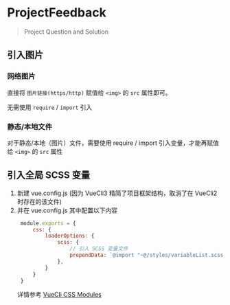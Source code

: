 # ProjectFeedback

> Project Question and Solution


## 引入图片

### 网络图片

直接将 `图片链接(https/http)` 赋值给 `<img>` 的 `src` 属性即可。

无需使用 `require` / `import` 引入


### 静态/本地文件

对于静态/本地（图片）文件，需要使用 require / import 引入变量，才能再赋值给 `<img>` 的 `src` 属性

## 引入全局 SCSS 变量

1. 新建 vue.config.js (因为 VueCli3 精简了项目框架结构，取消了在 VueCli2 时存在的该文件)
2. 并在 vue.config.js 其中配置以下内容
   ```JavaScript
    module.exports = {
        css: {
            loaderOptions: {
                scss: {
                    // 引入 SCSS 变量文件
                    prependData: `@import "~@/styles/variableList.scss";`
                },
            }
        }
    }
   ```
   详情参考 [VueCli CSS Modules](https://cli.vuejs.org/zh/guide/css.html#向预处理器-loader-传递选项)